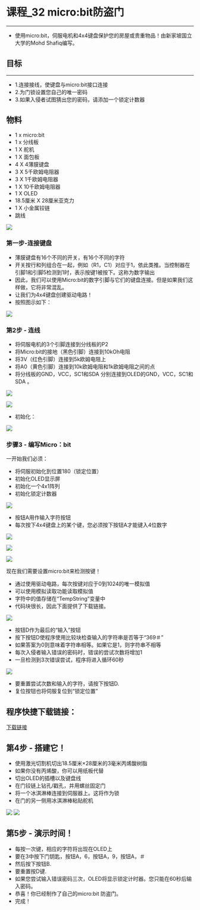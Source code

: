 # 课程_32 micro:bit防盗门
---
- 使用micro:bit，伺服电机和4x4键盘保护您的房屋或贵重物品！由新家坡国立大学的Mohd Shafiq编写。

## 目标
---
- 1.连接接线，使键盘与micro:bit接口连接
- 2.为门锁设置您自己的唯一密码
- 3.如果入侵者试图猜出您的密码，请添加一个锁定计数器

## 物料
- 1 x micro:bit
- 1 x 分线板
- 1 X 舵机
- 1 X 面包板
- 4 X 4薄膜键盘
- 3 X 5千欧姆电阻器
- 3 X 1千欧姆电阻器
- 1 X 10千欧姆电阻器
- 1 X OLED
- 18.5厘米 X 28厘米亚克力
- 1 X 小金属铰链
- 跳线

![](./images/2ECItdO.jpg)

### 第一步-连接键盘

- 薄膜键盘有16个不同的开关，有16个不同的字符
- 开关按行和列组合在一起，例如（R1，C1）对应于1，依此类推。当控制器在引脚1和引脚5检测到1时，表示按键1被按下。这称为数字输出
- 因此，我们可以使用Micro:bit的数字引脚与它们的键盘连接。但是如果我们这样做，它将非常混乱。
- 让我们为4x4键盘创建驱动电路！
- 按照图示如下：

![](./images/VPvA8sx.jpg)

### 第2步 - 连线
- 将伺服电机的3个引脚连接到分线板的P2
- 将Micro:bit的接地（黑色引脚）连接到10kOh电阻
- 将3V（红色引脚）连接到5k欧姆电阻上
- 将A0（黄色引脚）连接到10k欧姆电阻和1k欧姆电阻之间的点
- 将分线板的GND，VCC，SC1和SDA 分别连接到OLED的GND，VCC，SC1和SDA 。

![](./images/xWYS9pW.jpg)

![](./images/JelDthp.jpg)

- 初始化：

![](./images/7OVn4QK.png)

### 步骤3 - 编写Micro：bit
一开始我们必须：

- 将伺服初始化到位置180（锁定位置）
- 初始化OLED显示屏
- 初始化一个4x1阵列
- 初始化锁定计数器

![](./images/CxRPVEp.png)

- 按钮A用作输入字符按钮
- 每次按下4x4键盘上的某个键，您必须按下按钮A才能键入4位数字

![](./images/t7cmQdt.png)

![](./images/doIsFbr.png)

![](./images/2ZX6OzD.png)

现在我们需要设置micro:bit来检测按键！

- 通过使用驱动电路，每次按键对应于0到1024的唯一模拟值
- 可以使用模拟读取功能读取模拟值
- 字符中的值存储在“TempString”变量中
- 代码块很长，因此下面提供了下载链接。

![](./images/8ZqBKgz.png)

- 按钮D作为最后的“输入”按钮
- 按下按钮D使程序使用比较块检查输入的字符串是否等于“369＃”
- 如果答案为0则意味着字符串相等。如果它是1，则字符串不相等
- 每次入侵者输入错误的密码时，错误的尝试次数将增加1
- 一旦检测到3次错误尝试，程序将进入循环60秒

![](./images/IuKVMUB.png)

- 要重置尝试次数和输入的字符，请按下按钮D.
- 复位按钮也将伺服复位到“锁定位置”
## 程序快捷下载链接：

[下载链接](https://makecode.microbit.org/_1sWcTig6phRD)

## 第4步 - 搭建它！
- 使用激光切割机切出18.5厘米×28厘米的3毫米丙烯酸树脂
- 如果你没有丙烯酸，你可以用纸板代替
- 切出OLED的插槽以及键盘线
- 在门铰链上钻孔/戳孔，并用螺丝固定门
- 将一个冰淇淋棒连接到伺服器上。这将作为锁
- 在门的另一侧用冰淇淋棒粘贴舵机

![](./images/kvJAeM5.png)
![](./images/lzwcLZ5.jpg)

## 第5步 - 演示时间！

- 每按一次键，相应的字符将出现在OLED上
- 要在3中按下门钥匙，按钮A，6，按钮A，9，按钮A，＃
- 然后按下按钮B.
- 要重置按D键.
- 如果您尝试输入错误密码三次，OLED将显示锁定计时器。您只能在60秒后输入密码。
- 恭喜！你已经制作了自己的micro:bit 防盗门。
- 完成！


